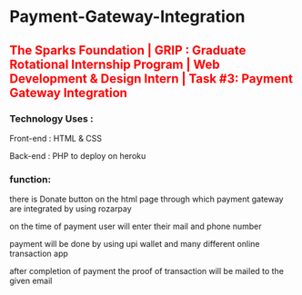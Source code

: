 # Payment-Gateway-Integration
<h2 style="color:red"> The Sparks Foundation | GRIP : Graduate Rotational Internship Program | Web Development & Design Intern | Task #3: Payment Gateway Integration </h2>

<h3> Technology Uses : </h3>

  Front-end : HTML & CSS
  
  Back-end : PHP to deploy on heroku

<h3> function: </h3>

  there is  Donate button on the html page through which payment gateway are integrated by using rozarpay
  
  on the time of payment user will enter their mail and phone number
  
  payment will be done by using upi wallet and many different online transaction app
  
  after completion of payment the proof of transaction will be mailed to the given email
